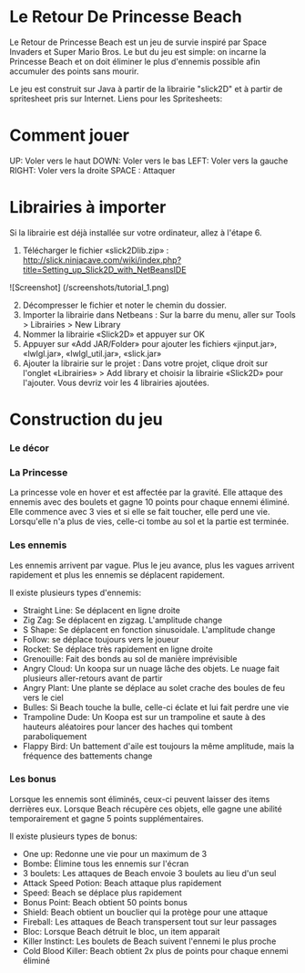 # Le Retour De Princesse Beach

Le Retour de Princesse Beach est un jeu de survie inspiré par Space Invaders et Super Mario Bros. 
Le but du jeu est simple: on incarne la Princesse Beach 
et on doit éliminer le plus d'ennemis possible afin accumuler des points sans mourir.

Le jeu est construit sur Java à partir de la librairie "slick2D" et à partir de spritesheet pris sur Internet.
Liens pour les Spritesheets:

# Comment jouer

UP: Voler vers le haut
DOWN: Voler vers le bas
LEFT: Voler vers la gauche
RIGHT: Voler vers la droite
SPACE : Attaquer

# Librairies à importer

Si la librairie est déjà installée sur votre ordinateur, allez à l'étape 6.

1. Télécharger le fichier «slick2Dlib.zip» : http://slick.ninjacave.com/wiki/index.php?title=Setting_up_Slick2D_with_NetBeansIDE

![Screenshot] (/screenshots/tutorial_1.png) 

2. Décompresser le fichier et noter le chemin du dossier.
3. Importer la librairie dans Netbeans : Sur la barre du menu, aller sur Tools > Librairies > New Library
4. Nommer la librairie «Slick2D» et appuyer sur OK
5. Appuyer sur «Add JAR/Folder» pour ajouter les fichiers «jinput.jar», «lwlgl.jar», «lwlgl_util.jar», «slick.jar»
6. Ajouter la librairie sur le projet : Dans votre projet, clique droit sur l'onglet «Librairies» > 
Add library et choisir la librairie «Slick2D» pour l'ajouter. Vous devriz voir les 4 librairies ajoutées.

# Construction du jeu

### Le décor

### La Princesse

La princesse vole en hover et est affectée par la gravité. Elle attaque des ennemis avec des boulets et gagne 10 points pour chaque ennemi éliminé. Elle commence avec 3 vies et si elle se fait toucher, elle perd une vie. Lorsqu'elle n'a plus de vies, celle-ci tombe au sol et la partie est terminée.

### Les ennemis

Les ennemis arrivent par vague. Plus le jeu avance, plus les vagues arrivent rapidement et plus les ennemis se déplacent rapidement. 

Il existe plusieurs types d'ennemis:
- Straight Line: Se déplacent en ligne droite
- Zig Zag: Se déplacent en zigzag. L'amplitude change
- S Shape: Se déplacent en fonction sinusoidale. L'amplitude change
- Follow: se déplace toujours vers le joueur
- Rocket: Se déplace très rapidement en ligne droite
- Grenouille: Fait des bonds au sol de manière imprévisible
- Angry Cloud: Un koopa sur un nuage lâche des objets. Le nuage fait plusieurs aller-retours avant de partir
- Angry Plant: Une plante se déplace au solet crache des boules de feu vers le ciel
- Bulles: Si Beach touche la bulle, celle-ci éclate et lui fait perdre une vie
- Trampoline Dude: Un Koopa est sur un trampoline et saute à des hauteurs aléatoires pour lancer des haches qui tombent paraboliquement
- Flappy Bird: Un battement d'aile est toujours la même amplitude, mais la fréquence des battements change

### Les bonus

Lorsque les ennemis sont éliminés, ceux-ci peuvent laisser des items derrières eux. 
Lorsque Beach récupère ces objets, elle gagne une abilité temporairement et gagne 5 points supplémentaires.

Il existe plusieurs types de bonus:
- One up: Redonne une vie pour un maximum de 3
- Bombe: Élimine tous les ennemis sur l'écran 
- 3 boulets: Les attaques de Beach envoie 3 boulets au lieu d'un seul
- Attack Speed Potion: Beach attaque plus rapidement
- Speed: Beach se déplace plus rapidement
- Bonus Point: Beach obtient 50 points bonus
- Shield: Beach obtient un bouclier qui la protège pour une attaque
- Fireball: Les attaques de Beach transpersent tout sur leur passages
- Bloc: Lorsque Beach détruit le bloc, un item apparait
- Killer Instinct: Les boulets de Beach suivent l'ennemi le plus proche
- Cold Blood Killer: Beach obtient 2x plus de points pour chaque ennemi éliminé

